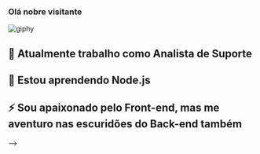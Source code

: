 ### Olá nobre visitante
![giphy](https://user-images.githubusercontent.com/39220517/88114334-02bbaa00-cb8a-11ea-8089-35b3ce92b992.gif)


## 🔭 Atualmente trabalho como Analista de Suporte
## 🌱 Estou aprendendo Node.js

## ⚡ Sou apaixonado pelo Front-end, mas me aventuro nas escuridões do Back-end também
-->
